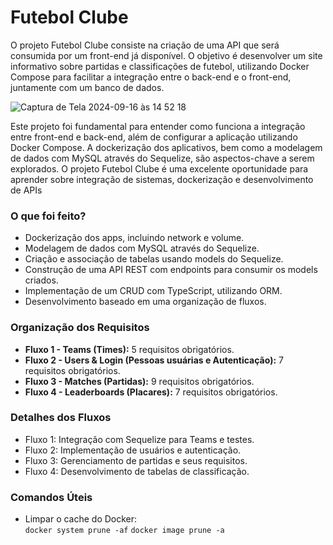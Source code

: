 # Futebol Clube
<p>O projeto Futebol Clube consiste na criação de uma API que será consumida por um front-end já disponível. O objetivo é desenvolver um site informativo sobre partidas e classificações de futebol, utilizando Docker Compose para facilitar a integração entre o back-end e o front-end, juntamente com um banco de dados.</p>

![Captura de Tela 2024-09-16 às 14 52 18](https://github.com/user-attachments/assets/1769fcdf-88d4-4b1e-9e46-8b30c937b94a)

<p>Este projeto foi fundamental para entender como funciona a integração entre front-end e back-end, além de configurar a aplicação utilizando Docker Compose. A dockerização dos aplicativos, bem como a modelagem de dados com MySQL através do Sequelize, são aspectos-chave a serem explorados. O projeto Futebol Clube é uma excelente oportunidade para aprender sobre integração de sistemas, dockerização e desenvolvimento de APIs</p>

<h3>O que foi feito?</h3>
<ul>
    <li>Dockerização dos apps, incluindo network e volume.</li>
    <li>Modelagem de dados com MySQL através do Sequelize.</li>
    <li>Criação e associação de tabelas usando models do Sequelize.</li>
    <li>Construção de uma API REST com endpoints para consumir os models criados.</li>
    <li>Implementação de um CRUD com TypeScript, utilizando ORM.</li>
    <li>Desenvolvimento baseado em uma organização de fluxos.</li>
</ul>

<h3>Organização dos Requisitos</h3>
<ul>
    <li><strong>Fluxo 1 - Teams (Times):</strong> 5 requisitos obrigatórios.</li>
    <li><strong>Fluxo 2 - Users & Login (Pessoas usuárias e Autenticação):</strong> 7 requisitos obrigatórios.</li>
    <li><strong>Fluxo 3 - Matches (Partidas):</strong> 9 requisitos obrigatórios.</li>
    <li><strong>Fluxo 4 - Leaderboards (Placares):</strong> 7 requisitos obrigatórios.</li>
</ul>

<h3>Detalhes dos Fluxos</h3>
<ul>
    <li>Fluxo 1: Integração com Sequelize para Teams e testes.</li>
    <li>Fluxo 2: Implementação de usuários e autenticação.</li>
    <li>Fluxo 3: Gerenciamento de partidas e seus requisitos.</li>
    <li>Fluxo 4: Desenvolvimento de tabelas de classificação.</li>
</ul>

<h3>Comandos Úteis</h3>
<ul>
    <li>Limpar o cache do Docker:</li>
    <code>docker system prune -af</code>
    <code>docker image prune -a</code>
</ul>

